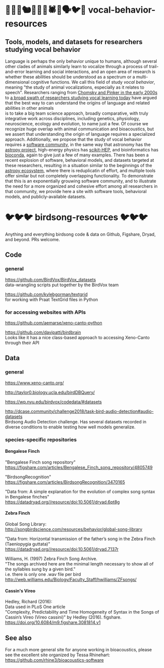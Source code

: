 # 🐔🐑🐁🐿🐳🦀🦚🕷🐝🗣🐦💬 vocal-behavior-resources
## Tools, models, and datasets for researchers studying vocal behavior

Language is perhaps the only behavior unique to humans, 
although several other clades of animals 
similarly learn to vocalize through a process of trail-and-error learning and social interactions, 
and an open area of research is whether 
these abilities should be understood as 
a spectrum or a multi-dimensional cognitive functions.
We call this field of study *vocal behavior*, 
meaning "the study of animal vocalizations, especially as it relates to speech".
Researchers ranging from 
[Chomsky and Pinker in the early 2000s](https://dash.harvard.edu/bitstream/handle/1/3117935/Hauser_EvolutionLanguageFaculty.pdf?sequen) 
to 
[a broad swath of researchers studying vocal learning today](https://royalsocietypublishing.org/toc/rstb/2021/376/1836)
have argued that the best way to can understand the origins 
of language and related abilities in other animals  
is to take a big team science approach, 
broadly comparative, 
with truly integrative work across disciplines, 
including genetics, physiology, neuroscience, ecology and evolution, to name just a few.
Of course we recognize huge overlap 
with animal communication and bioacoustics, 
but we assert that 
understanding the origin of language requires a specialized approach.
Additionally, 
we propose that the study of vocal behavior 
requires a
[software community](https://slidetodoc.com/building-scientific-software-communities-daniel-s-katz-d/),
in the same way that 
astronomy has the [astropy project](https://www.astropy.org/about.html),
high-energy physics has [scikit-HEP](https://scikit-hep.org/),
and bioinformatics has [bioconda](https://bioconda.github.io/),
again to give just a few of many examples.
There has been a recent explosion of software, 
behavioral models, and datasets 
targeted at these researchers,
resulting in a situation 
similar to the beginnings of the 
[astropy ecosystem](https://arxiv.org/abs/1610.03159), 
where there is reduplicatin of effort, 
and multiple tools offer similar 
but not completely overlapping functionality.
To demonstrate that this is an exponentially grouwing software community, 
and to illustrate the need for a more organized and cohesive effort 
among all researchers in that community, 
we provide here a site with software tools,
behavioral models, and publicly-available datasets.

# 🐦🐦🐦 birdsong-resources 🐦🐦🐦 
Anything and everything birdsong code & data on Github, Figshare, Dryad, and beyond. PRs welcome.

## Code

### general

https://github.com/BirdVox/BirdVox_datasets  
data-wrangling scripts put together by the BirdVox team  

https://github.com/kylebgorman/textgrid  
for working with Praat TextGrid files in Python  

### for accessing websites with APIs

https://github.com/aemarse/xeno-canto-python  

https://github.com/davipatti/birdbrain  
Looks like it has a nice class-based approach to accessing Xeno-Canto through their API  

## Data

### general

https://www.xeno-canto.org/

http://taylor0.biology.ucla.edu/birdDBQuery/

https://wp.nyu.edu/birdvox/codedata/#datasets

http://dcase.community/challenge2018/task-bird-audio-detection#audio-datasets  
Birdsong Audio Detection challenge. Has several datasets recorded 
in diverse conditions to enable testing how well models generalize.

### species-specific repositories

#### Bengalese Finch

"Bengalese Finch song repository"  
https://figshare.com/articles/Bengalese_Finch_song_repository/4805749

"BirdsongRecognition"  
https://figshare.com/articles/BirdsongRecognition/3470165

"Data from: A simple explanation for the evolution of complex song syntax in Bengalese finches"  
https://datadryad.org//resource/doi:10.5061/dryad.6pt8g

#### Zebra Finch

Global Song Library:  
http://songbirdscience.com/resources/behavior/global-song-library

"Data from: Horizontal transmission of the father’s song in the Zebra Finch (Taeniopygia guttata)"  
https://datadryad.org//resource/doi:10.5061/dryad.7137r

Williams, H. (1997) Zebra Finch Song Archive.  
"The songs archived here are the minimal length necessary to show all of the syllables sung by a given bird."  
i.e. there is only one .wav file per bird  
http://web.williams.edu/Biology/Faculty_Staff/hwilliams/ZFsongs/

#### Cassin's Vireo
Hedley, Richard (2016):  
Data used in PLoS One article  
"Complexity, Predictability and Time Homogeneity of Syntax in the Songs of Cassin’s Vireo (Vireo cassini)"
by Hedley (2016). figshare.  
https://doi.org/10.6084/m9.figshare.3081814.v1

## See also
For a much more general site for anyone working in bioacoustics, 
please see the excellent site organized by Tessa Rhinehart: 
https://github.com/rhine3/bioacoustics-software
